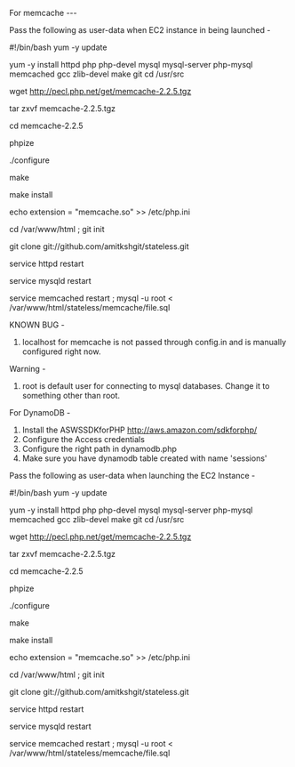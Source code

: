 For memcache ---

Pass the following as user-data when EC2 instance in being launched - 

 #!/bin/bash
yum -y update

yum -y install httpd php php-devel mysql mysql-server php-mysql memcached gcc zlib-devel make git 
cd /usr/src

wget http://pecl.php.net/get/memcache-2.2.5.tgz

tar zxvf memcache-2.2.5.tgz

cd memcache-2.2.5

phpize

./configure

make

make install

echo extension = "memcache.so" >> /etc/php.ini

cd /var/www/html ; git init

git clone git://github.com/amitkshgit/stateless.git

service httpd restart

service mysqld restart

service memcached restart ; mysql -u root < /var/www/html/stateless/memcache/file.sql 


KNOWN BUG - 
1. localhost for memcache is not passed through config.in and is manually configured right now. 

Warning - 
1. root is default user for connecting to mysql databases. Change it to something other than root. 

For DynamoDB - 

1. Install the ASWSSDKforPHP http://aws.amazon.com/sdkforphp/
2. Configure the  Access credentials 
3. Configure the right path in dynamodb.php
4. Make sure you have dynamodb table created with  name 'sessions'

Pass the following as user-data when launching the EC2 Instance - 

#!/bin/bash
yum -y update

yum -y install httpd php php-devel mysql mysql-server php-mysql memcached gcc zlib-devel make git
cd /usr/src

wget http://pecl.php.net/get/memcache-2.2.5.tgz

tar zxvf memcache-2.2.5.tgz

cd memcache-2.2.5

phpize

./configure

make

make install

echo extension = "memcache.so" >> /etc/php.ini

cd /var/www/html ; git init

git clone git://github.com/amitkshgit/stateless.git

service httpd restart

service mysqld restart

service memcached restart ; mysql -u root < /var/www/html/stateless/memcache/file.sql
